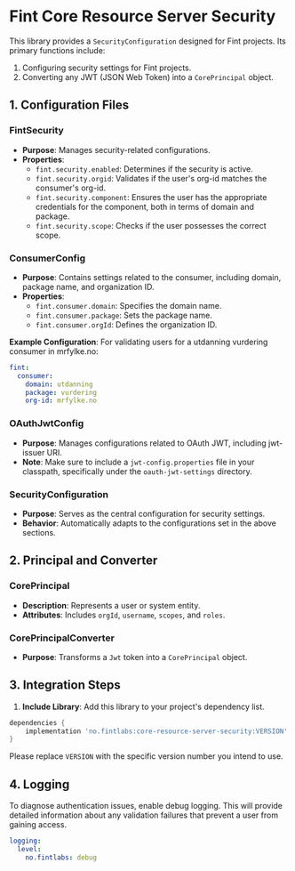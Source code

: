 # Fint Core Resource Server Security

This library provides a `SecurityConfiguration` designed for Fint projects. Its primary functions include:
1. Configuring security settings for Fint projects.
2. Converting any JWT (JSON Web Token) into a `CorePrincipal` object.

## 1. Configuration Files

### FintSecurity
- **Purpose**: Manages security-related configurations.
- **Properties**:
    - `fint.security.enabled`: Determines if the security is active.
    - `fint.security.orgid`: Validates if the user's org-id matches the consumer's org-id.
    - `fint.security.component`: Ensures the user has the appropriate credentials for the component, both in terms of domain and package.
    - `fint.security.scope`: Checks if the user possesses the correct scope.

### ConsumerConfig
- **Purpose**: Contains settings related to the consumer, including domain, package name, and organization ID.
- **Properties**:
    - `fint.consumer.domain`: Specifies the domain name.
    - `fint.consumer.package`: Sets the package name.
    - `fint.consumer.orgId`: Defines the organization ID.

**Example Configuration**:
For validating users for a utdanning vurdering consumer in mrfylke.no:

```yaml
fint:
  consumer:
    domain: utdanning
    package: vurdering
    org-id: mrfylke.no
```

### OAuthJwtConfig
- **Purpose**: Manages configurations related to OAuth JWT, including jwt-issuer URI.
- **Note**: Make sure to include a `jwt-config.properties` file in your classpath, specifically under the `oauth-jwt-settings` directory.

### SecurityConfiguration
- **Purpose**: Serves as the central configuration for security settings.
- **Behavior**: Automatically adapts to the configurations set in the above sections.

## 2. Principal and Converter

### CorePrincipal
- **Description**: Represents a user or system entity.
- **Attributes**: Includes `orgId`, `username`, `scopes`, and `roles`.

### CorePrincipalConverter
- **Purpose**: Transforms a `Jwt` token into a `CorePrincipal` object.

## 3. Integration Steps

1. **Include Library**: Add this library to your project's dependency list.

```groovy
dependencies {
    implementation 'no.fintlabs:core-resource-server-security:VERSION'
}
```

Please replace `VERSION` with the specific version number you intend to use.

## 4. Logging

To diagnose authentication issues, enable debug logging. This will provide detailed information about any validation failures that prevent a user from gaining access.

```yaml
logging:
  level:
    no.fintlabs: debug
```
